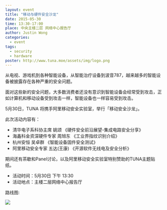 ```yaml
---
layout: event
title: "移动与硬件安全沙龙"
date: 2015-05-30
time: 13:30-17:00
place: 中央主楼二层 网络中心报告厅
author: Justin Wong
categories:
  - event
tags:
  - security
  - hardware
poster: http://www.tuna.moe/assets/img/logo.png
---
```


从电视、游戏机到各种智能设备，从智能治疗设备到波音787，越来越多的智能设备被披露存在各种严重的安全问题。

面对这些新的安全问题，大多数消费者还没有意识到智能设备会经常受到攻击，正如计算机和移动设备受到攻击一样，智能设备也一样容易受到攻击。

5月30日，TUNA 将携手阿里移动安全实验室，举行「移动安全沙龙」。

此次活动内容有：

- 清华电子系科协主席  姚颂 《硬件安全前沿展望-集成电路安全分享》
- 海鑫科金资深硬件专家  周旭东 《工业界指纹识别介绍》
- 杭州安恒 吴卓群  《智能设备固件安全测试》
- 阿里移动安全专家 五达(王康) 《开源软件无线电及安全分析》

期间还有茶歇和Panel讨论，以及阿里移动安全实验室特别赞助的TUNA主题贴纸。

- 活动时间：5月30日 下午 13:30
- 活动地点：主楼二层网络中心报告厅


路线图:

![](http://lt-file.b0.upaiyun.com/files/2014/09/sfd2014-map.jpg)
